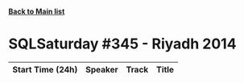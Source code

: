 #### [Back to Main list](index.md)
# SQLSaturday #345 - Riyadh 2014
Start Time (24h)|Speaker|Track|Title
---|---|---|---

